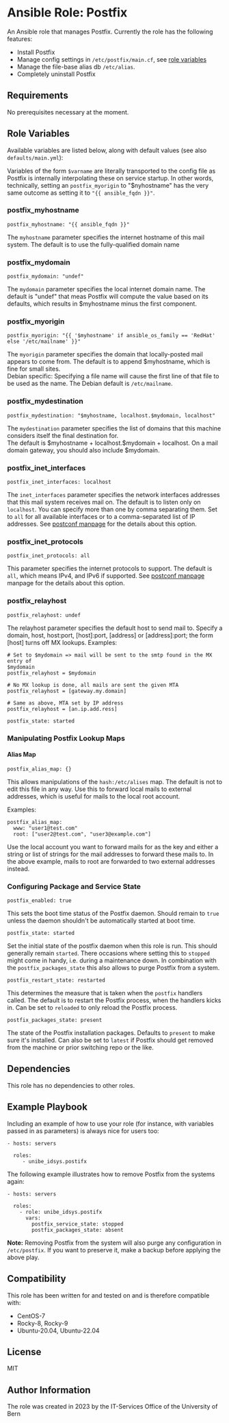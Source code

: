 # Ansible Role: Postfix

An Ansible role that manages Postfix. Currently the role has the following
features:

* Install Postfix
* Manage config settings in `/etc/postfix/main.cf`, see
  [role variables](#role-variables)
* Manage the file-base alias db `/etc/alias`.
* Completely uninstall Postfix

## Requirements

No prerequisites necessary at the moment.

## Role Variables

Available variables are listed below, along with default values (see also `defaults/main.yml`):

Variables of the form `$varname` are literally transported to the config file as
Postfix is internally interpolating these on service startup. In other words,
technically, setting an `postfix_myorigin` to "$nyhostname" has the very same outcome
as setting it to `"{{ ansible_fqdn }}"`.

### postfix_myhostname

    postfix_myhostname: "{{ ansible_fqdn }}"

The `myhostname` parameter specifies the internet hostname of this mail system.
The default is to use the fully-qualified domain name

### postfix_mydomain

    postfix_mydomain: "undef"

The `mydomain` parameter specifies the local internet domain name. The default
is "undef" that meas Postfix will compute the value based on its defaults, which
results in $myhostname minus the first component.

### postfix_myorigin

    postfix_myorigin: "{{ '$myhostname' if ansible_os_family == 'RedHat' else '/etc/mailname' }}"

The `myorigin` parameter specifies the domain that locally-posted mail appears to
come from. The default is to append $myhostname, which is fine for small
sites.  
Debian specific:  Specifying a file name will cause the first line of that file
to be used as the name.  The Debian default is `/etc/mailname`.

### postfix_mydestination

    postfix_mydestination: "$myhostname, localhost.$mydomain, localhost"

The `mydestination` parameter specifies the list of domains that this machine
considers itself the final destination for.  
The default is \$myhostname + localhost.$mydomain + localhost.  On a mail domain
gateway, you should also include $mydomain.

### postfix_inet_interfaces

    postfix_inet_interfaces: localhost

The `inet_interfaces` parameter specifies the network interfaces addresses that
this mail system receives mail on. The default is to listen only on `localhost`.
You can specify more than one by comma separating them. Set to `all` for all
available interfaces or to a comma-separated list of IP addresses. See [postconf
manpage](https://www.postfix.org/postconf.5.html#inet_interfaces) for the
details about this option.

### postfix_inet_protocols

    postfix_inet_protocols: all

This parameter specifies the internet protocols to support. The default is
`all`, which means IPv4, and IPv6 if supported. See [postconf
manpage](https://www.postfix.org/postconf.5.html#inet_protocols) manpage for the
details about this option.

### postfix_relayhost

    postfix_relayhost: undef

The relayhost parameter specifies the default host to send mail to. Specify a
domain, host, host:port, [host]:port, [address] or [address]:port; the form
[host] turns off MX lookups. Examples:

    # Set to $mydomain => mail will be sent to the smtp found in the MX entry of
    $mydomain
    postfix_relayhost = $mydomain

    # No MX lookup is done, all mails are sent the given MTA
    postfix_relayhost = [gateway.my.domain]

    # Same as above, MTA set by IP address
    postfix_relayhost = [an.ip.add.ress]

    postfix_state: started

### Manipulating Postfix Lookup Maps

#### Alias Map

    postfix_alias_map: {}

This allows manipulations of the `hash:/etc/alises` map. The default is not to edit
this file in any way. Use this to forward local mails to external addresses,
which is useful for mails to the local root account.

Examples:

    postfix_alias_map:
      www: "user1@test.com"
      root: ["user2@test.com", "user3@example.com"]

Use the local account you want to forward mails for as the key and either a
string or list of strings for the mail addresses to forward these mails to. In
the above example, mails to root are forwarded to two external addresses instead.

### Configuring Package and Service State

    postfix_enabled: true

This sets the boot time status of the Postfix daemon. Should remain to `true`
unless the daemon shouldn't be automatically started at boot time.

    postfix_state: started

Set the initial state of the postfix daemon when this role is run. This should
generally remain `started`. There occasions where setting this to `stopped`
might come in handy, i.e. during a maintenance down. In combination with the
`postfix_packages_state` this also allows to purge Postfix from a system.

    postfix_restart_state: restarted

This determines the measure that is taken when the `postfix` handlers
called. The default is to restart the Postfix process, when the handlers kicks
in. Can be set to `reloaded` to only reload the Postfix process.

    postfix_packages_state: present

The state of the Postfix installation packages. Defaults to `present` to make
sure it's installed. Can also be set to `latest` if Postfix should get removed
from the machine or prior switching repo or the like.

## Dependencies

This role has no dependencies to other roles.

## Example Playbook

Including an example of how to use your role (for instance, with variables
passed in as parameters) is always nice for users too:

    - hosts: servers

      roles:
         - unibe_idsys.postifx

<!-- add an example which illustrates a standard usage internally? -->

The following example illustrates how to remove Postfix from the systems again:

    - hosts: servers

      roles:
        - role: unibe_idsys.postifx
          vars:
            postfix_service_state: stopped
            postfix_packages_state: absent

**Note:** Removing Postfix from the system will also purge any configuration in
`/etc/postfix`. If you want to preserve it, make a backup before applying the
above play.

## Compatibility

This role has been written for and tested on and is therefore compatible with:

* CentOS-7
* Rocky-8, Rocky-9
* Ubuntu-20.04, Ubuntu-22.04

## License

MIT

## Author Information

The role was created in 2023 by the IT-Services Office of the University of Bern
